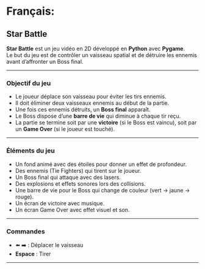 # Français:

## Star Battle

**Star Battle** est un jeu vidéo en 2D développé en **Python** avec **Pygame**.  
Le but du jeu est de contrôler un vaisseau spatial et de détruire les ennemis avant d’affronter un Boss final.

---

### Objectif du jeu
- Le joueur déplace son vaisseau pour éviter les tirs ennemis.  
- Il doit éliminer deux vaisseaux ennemis au début de la partie.  
- Une fois ces ennemis détruits, un **Boss final** apparaît.  
- Le Boss dispose d’une **barre de vie** qui diminue à chaque tir reçu.  
- La partie se termine soit par une **victoire** (si le Boss est vaincu), soit par un **Game Over** (si le joueur est touché).  

---

### Éléments du jeu
- Un fond animé avec des étoiles pour donner un effet de profondeur.  
- Des ennemis (Tie Fighters) qui tirent sur le joueur.  
- Un Boss final qui attaque avec des lasers.  
- Des explosions et effets sonores lors des collisions.  
- Une barre de vie pour le Boss qui change de couleur (vert → jaune → rouge).  
- Un écran de victoire avec musique.  
- Un écran Game Over avec effet visuel et son.  

---

### Commandes
- ⬅️ ➡️ : Déplacer le vaisseau  
- **Espace** : Tirer  

---

